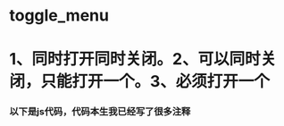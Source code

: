 # toggle_menu
# 1、同时打开同时关闭。2、可以同时关闭，只能打开一个。3、必须打开一个

### 以下是js代码，代码本生我已经写了很多注释
<p><code>
  <script>
/*
说明
.hide display:none
.detail background-color:#f2f2f2;
先让所有的xq_content  添加.hide隐藏起来
分别让点击元素背景变色，和显示详情的框框
*/


/*可以同时关闭，只能打开一个*/
/*思路：
* 1、先让点击元素的所有兄弟都一起背景色都没有detail属性，
* 2、让当前点击元素toggle背景色detial属性
* 3、通过背景色判断xq_content是否显示
* 4、现将所有详情框框添加hide
* 5、判断点击元素是否有detail,有就将hide移除，否则添加
* */
//    function showdetial(id) {
//
//        $("#"+id+"").parent().siblings().removeClass('detail');
//        $("#"+id+"").parent().toggleClass('detail');
//
//        $('.xq_content').addClass('hide');
//        if($("#"+id+"").parent().hasClass('detail')){
//            $("#"+id+"").parent().next().removeClass('hide');
//        }else {
//            $("#"+id+"").parent().next().addClass('hide');
//        }
//    }


/*可以同时打开，可以同时关闭*/
/*
* 思路：
* 1、让点击元素toggleClass() detail 和 hide就是本来没有detail就有，本来有hide变成没有hide
*
* */
  function showdetial(id) {

   // $("#"+id+"").parent().siblings().removeClass('detail');
   $("#"+id+"").parent().toggleClass('detail');

   //$(".xq_content").hide();
   $("#"+id+"").parent().next().toggleClass('hide');

}



/*必须打开一个*/
/*思路：
1、先让点击元素的所有兄弟都一起背景色没有detail属性，
2、让当前点击元素添加背景色detial属性
3、让所有显示详情的元素都隐藏起来添加hide
4、让当前点击的元素的详情toggelClass hide属性，也就是有hide的就成了没有hide也就显示出来了
*/

// function showdetial(id) {
//
//      $("#"+id+"").parent().siblings().removeClass('detail');
//      $("#"+id+"").parent().addClass('detail');
//
//      $('.xq_content').addClass('hide');
//      $("#"+id+"").parent().next().toggleClass('hide');
//
// }
</script>
</code>
</p>
